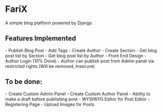FariX
=====

A simple blog platform powered by Django

<h2>Features Implemented</h2>
- Publish Blog Post
- Add Tags
- Create Author
- Create Section
- Get blog post list by Section
- Get blog post list by Author
- Front End Design
- Author Login (10% Done)
- Author can publish post from Admin panel via restricted rights (Will be removed, Insecure)

<h2>To be done: </h2>
- Create Custom Admin Panel
- Create Custom Author Panel
- Ability to make a draft before publishing post
- WYSIWYG Editor for Post Editor
- Registering Page
- Upload Images for Posts

